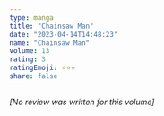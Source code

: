 ```yaml
---
type: manga
title: "Chainsaw Man"
date: "2023-04-14T14:48:23"
name: "Chainsaw Man"
volume: 13
rating: 3
ratingEmoji: ⭐️⭐️⭐️
share: false
---
```


*[No review was written for this volume]*
